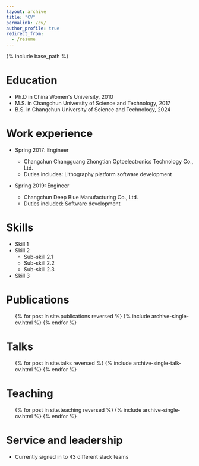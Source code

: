 ```yaml
---
layout: archive
title: "CV"
permalink: /cv/
author_profile: true
redirect_from:
  - /resume
---
```


{% include base_path %}

Education
======
* Ph.D in China Women's University, 2010
* M.S. in Changchun University of Science and Technology, 2017
* B.S. in Changchun University of Science and Technology, 2024

Work experience
======
* Spring 2017: Engineer
  * Changchun Changguang Zhongtian Optoelectronics Technology Co., Ltd.
  * Duties includes: Lithography platform software development

* Spring 2019: Engineer
  * Changchun Deep Blue Manufacturing Co., Ltd.
  * Duties included: Software development

  
Skills
======
* Skill 1
* Skill 2
  * Sub-skill 2.1
  * Sub-skill 2.2
  * Sub-skill 2.3
* Skill 3

Publications
======
  <ul>{% for post in site.publications reversed %}
    {% include archive-single-cv.html %}
  {% endfor %}</ul>
  
Talks
======
  <ul>{% for post in site.talks reversed %}
    {% include archive-single-talk-cv.html  %}
  {% endfor %}</ul>
  
Teaching
======
  <ul>{% for post in site.teaching reversed %}
    {% include archive-single-cv.html %}
  {% endfor %}</ul>
  
Service and leadership
======
* Currently signed in to 43 different slack teams
